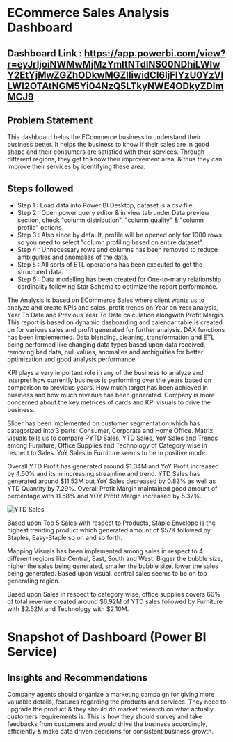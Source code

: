 # ECommerce Sales Analysis Dashboard

## Dashboard Link : https://app.powerbi.com/view?r=eyJrIjoiNWMwMjMzYmItNTdlNS00NDhiLWIwY2EtYjMwZGZhODkwMGZlIiwidCI6IjFlYzU0YzVlLWI2OTAtNGM5Yi04NzQ5LTkyNWE4ODkyZDlmMCJ9

## Problem Statement

This dashboard helps the ECommerce business to understand their business better. It helps the business to know if their sales are in good shape and their consumers are satisfied with their services. Through different regions, they get to know their improvement area, & thus they can improve their services by identifying these area.


## Steps followed 

- Step 1 : Load data into Power BI Desktop, dataset is a csv file.
- Step 2 : Open power query editor & in view tab under Data preview section, check "column distribution", "column quality" & "column profile" options.
- Step 3 : Also since by default, profile will be opened only for 1000 rows so you need to select "column profiling based on entire dataset".
- Step 4 : Unnecessary rows and columns has been removed to reduce ambiguities and anomalies of the data.
- Step 5 : All sorts of ETL operations has been executed to get the structured data.
- Step 6 : Data modelling has been created for One-to-many relationship cardinality following Star Schema to optimize the report performance. 

The Analysis is based on ECommerce Sales where client wants us to analyze and create KPIs and sales, profit trends on Year on Year analysis, Year To Date and Previous Year To Date calculation alongwith Profit Margin. This report is based on dynamic dasboarding and calendar table is created on for various sales and profit generated for further analysis. DAX functions has been implemented. Data blending, cleaning, transformation and ETL being performed like changing data types based upon data received, removing bad data, null values, anomalies and ambiguities for better optimization and good analysis performance.

KPI plays a very important role in any of the business to analyze and interpret how currently business is performing over the years based on comparison to previous years. How much target has been achieved in business and how much revenue has been generated. Company is more concerned about the key metrices of cards and KPI visuals to drive the business.

Slicer has been implemented on customer segmentation which has categorized into 3 parts: Consumer, Corporate and Home Office. Matrix visuals tells us to compare PYTD Sales, YTD Sales, YoY Sales and Trends among Furniture, Office Supplies and Technology of Category wise in respect to Sales. YoY Sales in Furniture seems to be in positive mode.

Overall YTD Profit has generated around $1.34M and YoY Profit increased by 4.50% and its in increasing streamline and trend. YTD Sales has generated around $11.53M but YoY Sales decreased by 0.83% as well as YTD Quantity by 7.29%. Overall Profit Margin maintained good amount of percentage with 11.58% and YOY Profit Margin increased by 5.37%.

![YTD Sales](https://github.com/Rishi-Kalpa/ECommerce-Sales-Analysis-Dashboard/assets/98646729/f98a0d09-8609-4a5d-972e-6713688a9412)

Based upon Top 5 Sales with respect to Products, Staple Envelope is the highest trending product which generated amount of $57K followed by Staples, Easy-Staple so on and so forth.

Mapping Visuals has been implemented among sales in respect to 4 different regions like Central, East, South and West. Bigger the bubble size, higher the sales being generated, smaller the bubble size, lower the sales being generated. Based upon visual, central sales seems to be on top generating region.

Based upon Sales in respect to category wise, office supplies covers 60% of total revenue created around $6.92M of YTD sales followed by Furniture with $2.52M and Technology with $2.10M.

# Snapshot of Dashboard (Power BI Service)

## Insights and Recommendations
Company agents should organize a marketing campaign for giving more valuable details, features regarding the products and services. They need to upgrade the product & they should do market research on what actually customers requirements is. This is how they should survey and take feedbacks from customers and would drive the business accordingly, efficiently & make data driven decisions for consistent business growth.
